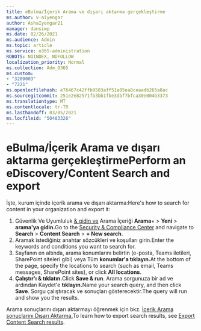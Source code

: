 ```yaml
---
title: eBulma/İçerik Arama ve dışarı aktarma gerçekleştirme
ms.author: v-aiyengar
author: AshaIyengar21
manager: dansimp
ms.date: 02/26/2021
ms.audience: Admin
ms.topic: article
ms.service: o365-administration
ROBOTS: NOINDEX, NOFOLLOW
localization_priority: Normal
ms.collection: Adm_O365
ms.custom:
- "3200003"
- "7221"
ms.openlocfilehash: e76467c42ffb9583aff51a05ea8ceaadb265a8ac
ms.sourcegitcommit: 251e2e82571fb3bb1fbe3dbf7bfca30e004b3373
ms.translationtype: MT
ms.contentlocale: tr-TR
ms.lasthandoff: 03/05/2021
ms.locfileid: "50483326"
---
```

# <a name="perform-an-ediscoverycontent-search-and-export"></a><span data-ttu-id="aaed3-102">eBulma/İçerik Arama ve dışarı aktarma gerçekleştirme</span><span class="sxs-lookup"><span data-stu-id="aaed3-102">Perform an eDiscovery/Content Search and export</span></span>

<span data-ttu-id="aaed3-103">İşte, kurum içinde içerik arama ve dışarı aktarma:</span><span class="sxs-lookup"><span data-stu-id="aaed3-103">Here's how to search for content in your organization and export it:</span></span>

1. <span data-ttu-id="aaed3-104">Güvenlik Ve Uyumluluk [& gidin ve](https://go.microsoft.com/fwlink/?linkid=2086958) Arama İçeriği **Arama**+  >  **Yeni**  >  **arama'ya gidin.**</span><span class="sxs-lookup"><span data-stu-id="aaed3-104">Go to the [Security & Compliance Center](https://go.microsoft.com/fwlink/?linkid=2086958) and navigate to **Search** > **Content Search** > **+ New search**.</span></span>
1. <span data-ttu-id="aaed3-105">Aramak istediğiniz anahtar sözcükleri ve koşulları girin.</span><span class="sxs-lookup"><span data-stu-id="aaed3-105">Enter the keywords and conditions you want to search for.</span></span>
1. <span data-ttu-id="aaed3-106">Sayfanın en altında, arama konumlarını belirtin (e-posta, Teams iletileri, SharePoint siteleri gibi) veya Tüm **konumlar'a tıklayın.**</span><span class="sxs-lookup"><span data-stu-id="aaed3-106">At the bottom of the page, specify the locations to search (such as email, Teams messages, SharePoint sites), or click **All locations**.</span></span>
1. <span data-ttu-id="aaed3-107">**Çalıştır'ı & tıklatın.**</span><span class="sxs-lookup"><span data-stu-id="aaed3-107">Click **Save & run**.</span></span> <span data-ttu-id="aaed3-108">Arama sorgunuza bir ad ve ardından Kaydet'e **tıklayın.**</span><span class="sxs-lookup"><span data-stu-id="aaed3-108">Name your search query, and then click **Save**.</span></span> <span data-ttu-id="aaed3-109">Sorgu çalıştıracak ve sonuçları gösterecektir.</span><span class="sxs-lookup"><span data-stu-id="aaed3-109">The query will run and show you the results.</span></span>

<span data-ttu-id="aaed3-110">Arama sonuçlarını dışarı aktarmayı öğrenmek için bkz. [İçerik Arama sonuçlarını Dışarı Aktarma.](https://go.microsoft.com/fwlink/?linkid=2102118)</span><span class="sxs-lookup"><span data-stu-id="aaed3-110">To learn how to export search results, see [Export Content Search results](https://go.microsoft.com/fwlink/?linkid=2102118).</span></span>

